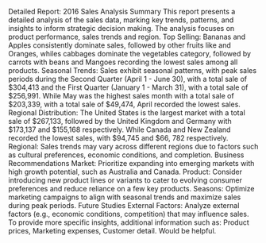 Detailed Report: 2016 Sales Analysis
Summary
This report presents a detailed analysis of the sales data, marking key trends, patterns, and insights to inform strategic decision making. The analysis focuses on product performance, sales trends and region.
Top Selling: Bananas and Apples consistently dominate sales, followed by other fruits like and Oranges, whiles cabbages dominate the vegetables category, followed by carrots with beans and Mangoes recording the lowest sales among all products.
Seasonal Trends: Sales exhibit seasonal patterns, with peak sales periods during the Second Quarter (April 1 - June 30), with a total sale of $304,413 and the First Quarter (January 1 - March 31), with a total sale of $256,991. While May was the highest sales month with a total sale of $203,339, with a total sale of $49,474, April recorded the lowest sales. 
Regional Distribution: The United States is the largest market with a total sale of $267,133, followed by the United Kingdom and Germany with $173,137 and $155,168 respectively. While Canada and New Zealand recorded the lowest sales, with $94,745 and $66, 782 respectively.
Regional: Sales trends may vary across different regions due to factors such as cultural preferences, economic conditions, and completion.
Business Recommendations
Market: Prioritize expanding into emerging markets with high growth potential, such as Australia and Canada.
Product: Consider introducing new product lines or variants to cater to evolving consumer preferences and reduce reliance on a few key products.
Seasons: Optimize marketing campaigns to align with seasonal trends and maximize sales during peak periods. 
Future Studies
External Factors: Analyze external factors (e.g., economic conditions, competition) that may influence sales.
To provide more specific insights, additional information such as: Product prices, Marketing expenses, Customer detail. Would be helpful.

